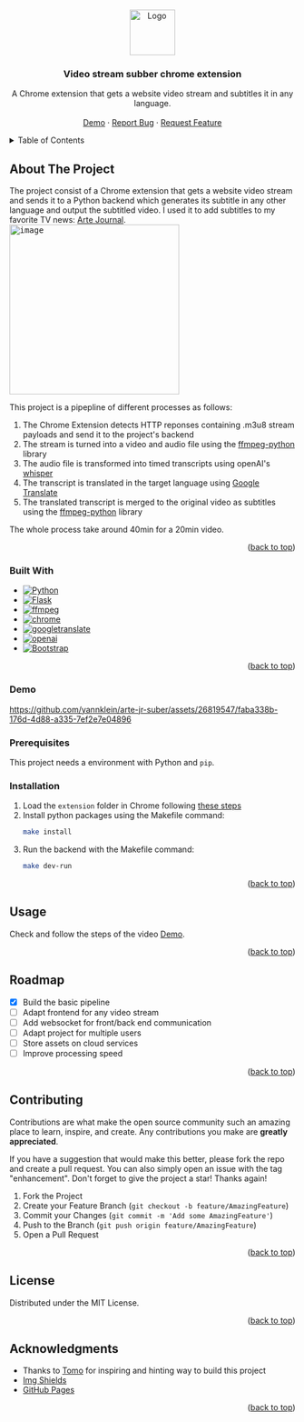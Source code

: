 <a name="readme-top"></a>
<!-- PROJECT LOGO -->
<br />
<div align="center">
  <a href="https://github.com/othneildrew/Best-README-Template">
    <img src="https://github.com/yannklein/arte-jr-suber/assets/26819547/f60e07fd-ed65-487f-b956-7353ebd3312f" alt="Logo" width="80" height="80">
  </a>

  <h3 align="center">Video stream subber chrome extension</h3>

  <p align="center">
    A Chrome extension that gets a website video stream and subtitles it in any language. 
    <br />
    <br />
    <a href="#demo">Demo</a>
    ·
    <a href="https://github.com/yannklein/arte-jr-suber/issues">Report Bug</a>
    ·
    <a href="https://github.com/yannklein/arte-jr-suber/issues">Request Feature</a>
  </p>
</div>



<!-- TABLE OF CONTENTS -->
<details>
  <summary>Table of Contents</summary>
  <ol>
    <li>
      <a href="#about-the-project">About The Project</a>
      <ul>
        <li><a href="#built-with">Built With</a></li>
        <li><a href="#demo">Demo</a></li>
      </ul>
    </li>
    <li>
      <a href="#getting-started">Getting Started</a>
      <ul>
        <li><a href="#prerequisites">Prerequisites</a></li>
        <li><a href="#installation">Installation</a></li>
      </ul>
    </li>
    <li><a href="#usage">Usage</a></li>
    <li><a href="#roadmap">Roadmap</a></li>
    <li><a href="#contributing">Contributing</a></li>
    <li><a href="#license">License</a></li>
    <li><a href="#acknowledgments">Acknowledgments</a></li>
  </ol>
</details>



<!-- ABOUT THE PROJECT -->
## About The Project

The project consist of a Chrome extension that gets a website video stream and sends it to a Python backend which generates its subtitle in any other language and output the subtitled video. 
I used it to add subtitles to my favorite TV news: <a href='https://www.arte.tv/fr/videos/RC-014085/arte-journal/'>Arte Journal</a>.
<kbd>  
  <img width="299" alt="image" src="https://github.com/yannklein/arte-jr-suber/assets/26819547/5a1cb198-b7e2-4759-a173-ea5d97fb838a">
</kbd>

This project is a pipepline of different processes as follows:
1. The Chrome Extension detects HTTP reponses containing .m3u8 stream payloads and send it to the project's backend
2. The stream is turned into a video and audio file using the [ffmpeg-python](https://pypi.org/project/ffmpeg-python/) library
3. The audio file is transformed into timed transcripts using openAI's [whisper](https://pypi.org/project/openai-whisper/)
4. The transcript is translated in the target language using [Google Translate](https://cloud.google.com/translate/docs/reference/libraries/v2/python)
5. The translated transcript is merged to the original video as subtitles using the [ffmpeg-python](https://pypi.org/project/ffmpeg-python/) library

The whole process take around 40min for a 20min video.

<p align="right">(<a href="#readme-top">back to top</a>)</p>



### Built With
* [![Python][Python]][Python-url]
* [![Flask][Flask]][Flask-url]
* [![ffmpeg][ffmpeg]][ffmpeg-url]
* [![chrome][chrome]][chrome-url]
* [![googletranslate][googletranslate]][googletranslate-url]
* [![openai][openai]][openai-url]
* [![Bootstrap][Bootstrap.com]][Bootstrap-url]

<p align="right">(<a href="#readme-top">back to top</a>)</p>

### Demo
https://github.com/yannklein/arte-jr-suber/assets/26819547/faba338b-176d-4d88-a335-7ef2e7e04896



<!-- GETTING STARTED -->

### Prerequisites

This project needs a environment with Python and `pip`.

### Installation

1. Load the `extension` folder in Chrome following [these steps](https://support.google.com/chrome_webstore/answer/2664769?hl=en)
2. Install python packages using the Makefile command:
   ```sh
   make install
   ```
3. Run the backend with the Makefile command:
   ```sh
   make dev-run
   ```

<p align="right">(<a href="#readme-top">back to top</a>)</p>



<!-- USAGE EXAMPLES -->
## Usage

Check and follow the steps of the video <a href="#demo">Demo</a>.

<p align="right">(<a href="#readme-top">back to top</a>)</p>



<!-- ROADMAP -->
## Roadmap

- [x] Build the basic pipeline
- [ ] Adapt frontend for any video stream
- [ ] Add websocket for front/back end communication
- [ ] Adapt project for multiple users
- [ ] Store assets on cloud services
- [ ] Improve processing speed

<p align="right">(<a href="#readme-top">back to top</a>)</p>



<!-- CONTRIBUTING -->
## Contributing

Contributions are what make the open source community such an amazing place to learn, inspire, and create. Any contributions you make are **greatly appreciated**.

If you have a suggestion that would make this better, please fork the repo and create a pull request. You can also simply open an issue with the tag "enhancement".
Don't forget to give the project a star! Thanks again!

1. Fork the Project
2. Create your Feature Branch (`git checkout -b feature/AmazingFeature`)
3. Commit your Changes (`git commit -m 'Add some AmazingFeature'`)
4. Push to the Branch (`git push origin feature/AmazingFeature`)
5. Open a Pull Request

<p align="right">(<a href="#readme-top">back to top</a>)</p>



<!-- LICENSE -->
## License

Distributed under the MIT License.

<p align="right">(<a href="#readme-top">back to top</a>)</p>



<!-- ACKNOWLEDGMENTS -->
## Acknowledgments

* Thanks to [Tomo](https://github.com/tomozilla) for inspiring and hinting way to build this project
* [Img Shields](https://shields.io)
* [GitHub Pages](https://pages.github.com)

<p align="right">(<a href="#readme-top">back to top</a>)</p>



<!-- MARKDOWN LINKS & IMAGES -->
<!-- https://www.markdownguide.org/basic-syntax/#reference-style-links -->
[contributors-shield]: https://img.shields.io/github/contributors/othneildrew/Best-README-Template.svg?style=for-the-badge
[contributors-url]: https://github.com/othneildrew/Best-README-Template/graphs/contributors
[forks-shield]: https://img.shields.io/github/forks/othneildrew/Best-README-Template.svg?style=for-the-badge
[forks-url]: https://github.com/othneildrew/Best-README-Template/network/members
[stars-shield]: https://img.shields.io/github/stars/othneildrew/Best-README-Template.svg?style=for-the-badge
[stars-url]: https://github.com/othneildrew/Best-README-Template/stargazers
[issues-shield]: https://img.shields.io/github/issues/othneildrew/Best-README-Template.svg?style=for-the-badge
[issues-url]: https://github.com/othneildrew/Best-README-Template/issues
[license-shield]: https://img.shields.io/github/license/othneildrew/Best-README-Template.svg?style=for-the-badge
[license-url]: https://github.com/othneildrew/Best-README-Template/blob/master/LICENSE.txt
[linkedin-shield]: https://img.shields.io/badge/-LinkedIn-black.svg?style=for-the-badge&logo=linkedin&colorB=555
[linkedin-url]: https://linkedin.com/in/othneildrew
[product-screenshot]: images/screenshot.png
[Next.js]: https://img.shields.io/badge/next.js-000000?style=for-the-badge&logo=nextdotjs&logoColor=white
[Next-url]: https://nextjs.org/
[React.js]: https://img.shields.io/badge/React-20232A?style=for-the-badge&logo=react&logoColor=61DAFB
[React-url]: https://reactjs.org/
[Vue.js]: https://img.shields.io/badge/Vue.js-35495E?style=for-the-badge&logo=vuedotjs&logoColor=4FC08D
[Vue-url]: https://vuejs.org/
[Angular.io]: https://img.shields.io/badge/Angular-DD0031?style=for-the-badge&logo=angular&logoColor=white
[Angular-url]: https://angular.io/
[Svelte.dev]: https://img.shields.io/badge/Svelte-4A4A55?style=for-the-badge&logo=svelte&logoColor=FF3E00
[Svelte-url]: https://svelte.dev/
[Laravel.com]: https://img.shields.io/badge/Laravel-FF2D20?style=for-the-badge&logo=laravel&logoColor=white
[Laravel-url]: https://laravel.com
[Bootstrap.com]: https://img.shields.io/badge/Bootstrap-563D7C?style=for-the-badge&logo=bootstrap&logoColor=white
[Bootstrap-url]: https://getbootstrap.com
[JQuery.com]: https://img.shields.io/badge/jQuery-0769AD?style=for-the-badge&logo=jquery&logoColor=white
[JQuery-url]: https://jquery.com 
[Python]: https://img.shields.io/badge/Python-3776AB?style=for-the-badge&logo=python&logoColor=FFE466
[Python-url]: https://www.python.org
[ffmpeg]: https://img.shields.io/badge/ffmpeg-007808?style=for-the-badge&logo=ffmpeg&logoColor=black
[ffmpeg-url]: https://ffmpeg.org
[chrome]: https://img.shields.io/badge/Chrome%20Extension-lightgray?style=for-the-badge&logo=googlechrome&logoColor=FC521F
[chrome-url]: https://chromewebstore.google.com
[Flask]: https://img.shields.io/badge/flask-black?style=for-the-badge&logo=flask&logoColor=white
[Flask-url]: https://flask.palletsprojects.com/en/3.0.x/
[googletranslate]: https://img.shields.io/badge/googletranslate-4285F4?style=for-the-badge&logo=googletranslate&logoColor=white
[googletranslate-url]: https://cloud.google.com/translate
[openai]: https://img.shields.io/badge/WhisperAI-4285F4?style=for-the-badge&logo=openai&logoColor=white
[openai-url]: https://openai.com/research/whisper
